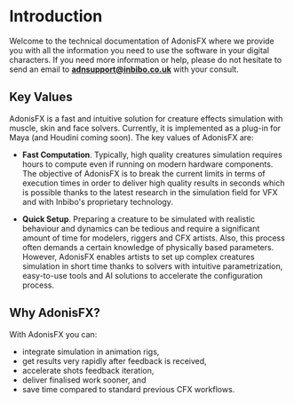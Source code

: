 # Introduction

Welcome to the technical documentation of AdonisFX where we provide you with all the information you need to use the software in your digital characters. If you need more information or help, please do not hesitate to send an email to **adnsupport@inbibo.co.uk** with your consult.

## Key Values

AdonisFX is a fast and intuitive solution for creature effects simulation with muscle, skin and face solvers. Currently, it is implemented as a plug-in for Maya (and Houdini coming soon). The key values of AdonisFX are:

- **Fast Computation**. Typically, high quality creatures simulation requires hours to compute even if running on modern hardware components. The objective of AdonisFX is to break the current limits in terms of execution times in order to deliver high quality results in seconds which is possible thanks to the latest research in the simulation field for VFX and with Inbibo's proprietary technology. 

- **Quick Setup**. Preparing a creature to be simulated with realistic behaviour and dynamics can be tedious and require a significant amount of time for modelers, riggers and CFX artists. Also, this process often demands a certain knowledge of physically based parameters. However, AdonisFX enables artists to set up complex creatures simulation in short time thanks to solvers with intuitive parametrization, easy-to-use tools and AI solutions to accelerate the configuration process.

## Why AdonisFX?

With AdonisFX you can:

- integrate simulation in animation rigs,
- get results very rapidly after feedback is received,
- accelerate shots feedback iteration,
- deliver finalised work sooner, and
- save time compared to standard previous CFX workflows.
